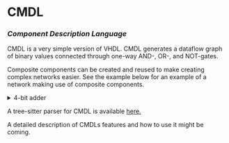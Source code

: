 # CMDL
### *Component Description Language*

CMDL is a very simple version of VHDL. CMDL generates a dataflow graph of binary values connected through one-way AND-, OR-, and NOT-gates. 

Composite components can be created and reused to make creating complex networks easier. See the example below for an example of a network making use of composite components.

<details>
  <summary>4-bit adder</summary>
  <img src = https://github.com/lyktstolpe/cmdl/assets/37225272/9ad4bb56-7071-4b04-8b26-3e1a883bfa53 width = "500" />
</details>

A tree-sitter parser for CMDL is available [here.](https://github.com/lyktstolpe/tree-sitter-cmdl)

A detailed description of CMDLs features and how to use it might be coming.

